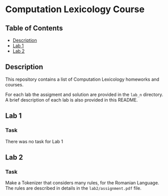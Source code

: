 # Computation Lexicology Course

## Table of Contents

- [Description](#description)
- [Lab 1](#lab-1)
- [Lab 2](#lab-2)

## Description

This repository contains a list of Computation Lexicology homeworks and courses.

For each lab the assigment and solution are provided in the `lab_n` directory.
A brief description of each lab is also provided in this README.

## Lab 1

### Task

There was no task for Lab 1

## Lab 2

### Task

Make a Tokenizer that considers many rules, for the Romanian Language. 
The rules are described in details in the `lab2/assignment.pdf` file.